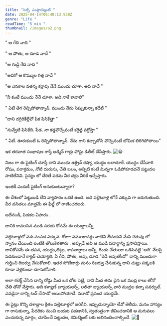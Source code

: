 ```yaml
---
title: "సెల్ఫ్ ఎంప్లాయ్మెంట్ "
date: 2025-04-14T06:40:13.938Z
genre: "Life "
readTime: "5 min "
thumbnail: /images/a2.png
---
```

<!--StartFragment-->

" ఆ గేది నాది "

" ఆ పోతు, ఆ దూడ నాదే "

"ఆ గుడ్డి గేది నాది "

"అదిగో ఆ కొమ్ముల గిత్త నాదే "

"ఆ ఎనకాల వతన్న కర్రావు నేనే ముందు చూశా. అది నాదే "

"నీ [](<>)కంటే ముందు నేనే చూశా. అది నాకే కావాలి"

" ఏటే తెగ రెచ్చిపోతాన్నావ్. ముందు నేను సెప్పుకున్నా కదేటీ "

"దాని దగ్గిరికేల్లేవో పీక పిసికేత్తా "

"నువ్వేటి పిసికేది. పేడ. నా కడ్డవొచ్చేవంటే కర్రెట్టి వర్రోస్తా "

" ఏటీ. ఊరుకుంటే ఓ రెచ్చిపోతాన్నావ్. నేను గాని కచ్చాబోసి వొచ్చెనంటే బోమిక లిరిగిపోతాయి"

ఇక తరవాత సంభాషణ రాస్తే అడ్మిన్ గార్లు పోస్టు డిలీట్ చేసేస్తారు. ![😀](https://static.xx.fbcdn.net/images/emoji.php/v9/tce/1/16/1f600.png)

నిజం గా ఈ ఫైటింగ్ చూస్తే దాని ముందు ఉక్రైన్ రష్యా యుద్ధం బలాదూరే. యుద్ధం చేసేవారి రోషం, పరాక్రమం, నోటి దురుసు, చేతి బలం, అన్నిటి కంటే మిన్నగా ఓడిపోకూడదనే పట్టుదల సాటిలేనివి. సైన్యం లో చేరితే పరమ వీర చక్రం వీరికే ఇచ్చేస్తారు.

ఇంతకీ ఎందుకీ ఫైటింగ్ అనుకుంటున్నారా?

ఈ దేశంలో పెట్టుబడి లేని వ్యాపారం ఒకటి ఉంది. అది పల్లెటూళ్ల లోనే ఎక్కువ గా జరుగుతుంది. వీర వనితలు మాత్రమే ఈ ఫీల్డ్ లో రాణించగలరు.

అదేనండీ, పిడకల ఏపారం .

దానికి కావలసిన ముడి సరుకు కోసమే ఈ యుద్ధాలన్నీ.

పల్లెటూళ్లలో పశు సంపద ఎక్కువ. రోజూ పసులకాపర్లు వాటిని తీసుకుని మేపి చెరువు లో స్నానం చేయించి ఇంటికి తోలుకెళతారు . అప్పుడే అవి ఆ ముడి పదార్ధాన్ని ప్రసాదిస్తాయి. దానికోసమే ఈ తపన, యుద్ధం,తిట్లు, శాపనార్ధాలు అన్నీ. రెండు చేతులూ ఒడిసిపట్టి 'అది' నేలపై పడకుండానే క్యాచ్ చెయ్యాలి. ఏ గేది, పోతు, ఆవు, దూడ "రెడీ అవుతోందో" దాన్ని ముందుగా గుర్తించి రిజర్వు చేసుకోవాలి. ఇతర పోటీదార్లు మనం రిజర్వు చేసుకున్న దాని చుట్టు పక్కలకి కూడా వెళ్లకుండా చూసుకోవాలి.

అలా కలెక్ట్ చేసిన దాన్ని రోడ్డు మీద ఒక చోట పెట్టి, దాని మీద తమ దైన ఒక ముద్ర కాలు తోనో చేతి తోనో వేస్తారు. అది కళ్యాణ్ జ్యూయలర్స్, లలితా జ్యుయలర్స్ వారి ముద్రల కన్నా పవర్ఫుల్. ఎవడైనా దాన్ని టచ్ చేసాడో అయిపోయాడే. మూడో ప్రపంచ యుద్ధమే.

ఈ ఫైట్లు కొన్ని దశాబ్దాల క్రితం పల్లెటూళ్లలో జరిగేవి. ఇప్పుడున్నాయో లేవో తెలీదు. మనం హాస్యం గా రాసుకున్నా, పేదరికం నుంచి బయట పడడానికి, స్వతంత్రంగా జీవించడానికి ఆ మగువలు ఎంచుకున్న మార్గం, చూపించే పట్టుదల, కమిట్మెంట్ లకు అభినందించాల్సిందే. ![🙏](https://static.xx.fbcdn.net/images/emoji.php/v9/t80/1/16/1f64f.png)

<!--EndFragment-->